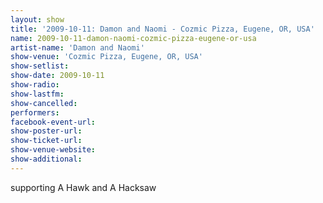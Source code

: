 ```yaml
---
layout: show
title: '2009-10-11: Damon and Naomi - Cozmic Pizza, Eugene, OR, USA'
name: 2009-10-11-damon-naomi-cozmic-pizza-eugene-or-usa
artist-name: 'Damon and Naomi'
show-venue: 'Cozmic Pizza, Eugene, OR, USA'
show-setlist: 
show-date: 2009-10-11
show-radio: 
show-lastfm: 
show-cancelled: 
performers: 
facebook-event-url: 
show-poster-url: 
show-ticket-url: 
show-venue-website: 
show-additional: 
---
```


supporting A Hawk and A Hacksaw